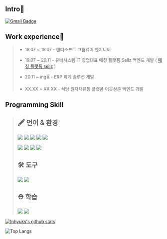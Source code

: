 
Intro🧑
----
[![Gmail Badge](https://img.shields.io/badge/Gmail-d14836?style=flat-square&logo=Gmail&logoColor=white&link=mailto:sih2341@gmail.com)](mailto:sih2341@gmail.com)


Work experience🚩
----
> + 18.07 ~ 19.07 - 핸디소프트 그룹웨어 엔지니어
> + 19.07 ~ 20.11 - 유비시스템 IT 영업대표 매칭 플랫폼 Sellz 백엔드 개발 ( [매칭 플랫폼 sellz](https://sellz.co.kr) )
> + 20.11 ~ ing⏳     - ERP 회계 솔루션 개발
>
>
> + XX.XX ~ XX.XX   - 식당 원자재유통 플랫폼 이웃삼촌 백엔드 개발



Programming Skill
----

>🖋 언어 & 환경
>-
><img src="https://img.shields.io/badge/JAVA-007396?style=for-the-badge&logo=java&logoColor=white"> <img src="https://img.shields.io/badge/javascript-F7DF1E?style=for-the-badge&logo=javascript&logoColor=black"> <img src="https://img.shields.io/badge/Spring-6DB33F?style=for-the-badge&logo=Spring&logoColor=white"> <img src="https://img.shields.io/badge/oracle-F80000?style=for-the-badge&logo=oracle&logoColor=white"> <img src="https://img.shields.io/badge/mysql-4479A1?style=for-the-badge&logo=mysql&logoColor=white"> 
>
><img src="https://img.shields.io/badge/bootstrap-7952B3?style=for-the-badge&logo=bootstrap&logoColor=white"> <img src="https://img.shields.io/badge/linux-FCC624?style=for-the-badge&logo=linux&logoColor=black"> <img src="https://img.shields.io/badge/aws-232F3E?style=for-the-badge&logo=aws&logoColor=white"> <img src="https://img.shields.io/badge/apache tomcat-F8DC75?style=for-the-badge&logo=apachetomcat&logoColor=black">
>
>
>🛠 도구
>-
><img src="https://img.shields.io/badge/github-181717?style=for-the-badge&logo=github&logoColor=white"> <img src="https://img.shields.io/badge/swagger-85EA2D?style=for-the-badge&logo=Swagger&logoColor=black">
>
>⛑ 학습
>-
><img src="https://img.shields.io/badge/vue.js-4FC08D?style=for-the-badge&logo=Vue.js&logoColor=black"> <img src="https://img.shields.io/badge/React-61DAFB?style=for-the-badge&logo=React&logoColor=black">




[![Inhyuks's github stats](https://github-readme-stats.vercel.app/api?username=inhyuks&&show_icons=true&theme=highcontrast)](https://github.com/anuraghazra/github-readme-stats)


![Top Langs](https://github-readme-stats.vercel.app/api/top-langs/?username=inhyuks&theme=highcontrast)


<!--
https://simpleicons.org/

**inhyuks/inhyuks** is a ✨ _special_ ✨ repository because its `README.md` (this file) appears on your GitHub profile.

Here are some ideas to get you started:

- 🔭 I’m currently working on ...
- 🌱 I’m currently learning ...
- 👯 I’m looking to collaborate on ...
- 🤔 I’m looking for help with ...
- 💬 Ask me about ...
- 📫 How to reach me: ...
- 😄 Pronouns: ...
- ⚡ Fun fact: ...
-->
